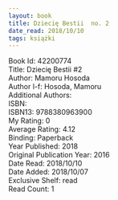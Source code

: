 ```yaml
---
layout: book
title: Dziecię Bestii  no. 2
date_read: 2018/10/10
tags: książki
---
```


Book Id: 42200774<br />
Title: Dziecię Bestii #2<br />
Author: Mamoru Hosoda<br />
Author l-f: Hosoda, Mamoru<br />
Additional Authors: <br />
ISBN: <br />
ISBN13: 9788380963900<br />
My Rating: 0<br />
Average Rating: 4.12<br />
Binding: Paperback<br />
Year Published: 2018<br />
Original Publication Year: 2016<br />
Date Read: 2018/10/10<br />
Date Added: 2018/10/07<br />
Exclusive Shelf: read<br />
Read Count: 1<br />


